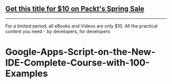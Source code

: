 ## [Get this title for $10 on Packt's Spring Sale](https://www.packt.com/V17359?utm_source=github&utm_medium=packt-github-repo&utm_campaign=spring_10_dollar_2022)
-----
For a limited period, all eBooks and Videos are only $10. All the practical content you need \- by developers, for developers

# Google-Apps-Script-on-the-New-IDE-Complete-Course-with-100-Examples